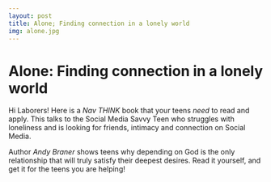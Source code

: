 ```yaml
---
layout: post
title: Alone; Finding connection in a lonely world
img: alone.jpg
---
```


# Alone: Finding connection in a lonely world

Hi Laborers! Here is a *Nav THINK* book that your teens *need* to read and apply. This talks to the Social Media Savvy Teen who struggles with loneliness and is looking for friends, intimacy and connection on Social Media. 

Author _Andy Braner_ shows teens why depending on God is the only relationship that will truly satisfy their deepest desires. Read it yourself, and get it for the teens you are helping!